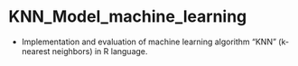 # KNN_Model_machine_learning

- Implementation and evaluation of machine learning algorithm “KNN” (k-nearest neighbors) in R language.
